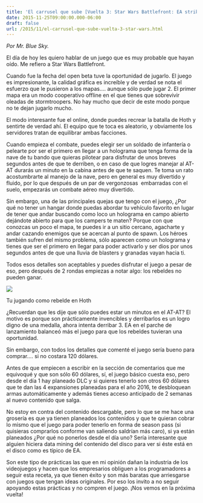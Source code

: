 ```yaml
---
title: 'El carrusel que sube [Vuelta 3: Star Wars Battlefront: EA strikes back]'
date: 2015-11-25T09:00:00.000-06:00
draft: false
url: /2015/11/el-carrusel-que-sube-vuelta-3-star-wars.html
---
```


_Por Mr. Blue Sky._

  

El día de hoy les quiero hablar de un juego que es muy probable que hayan oído. Me refiero a Star Wars Battlefront.

  

Cuando fue la fecha del open beta tuve la oportunidad de jugarlo. El juego es impresionante, la calidad gráfica es increíble y de verdad se nota el esfuerzo que le pusieron a los mapas.... aunque sólo pude jugar 2. El primer mapa era un modo cooperativo offline en el que tienes que sobrevivir oleadas de stormtroopers. No hay mucho que decir de este modo porque no te dejan jugarlo mucho.

  

El modo interesante fue el online, donde puedes recrear la batalla de Hoth y sentirte de verdad ahí. El equipo que te toca es aleatorio, y obviamente los servidores tratan de equilibrar ambas facciones.

  

Cuando empieza el combate, puedes elegir ser un soldado de infantería o pelearte por ser el primero en llegar a un holograma que tenga forma de la nave de tu bando que quieras pilotear para disfrutar de unos breves segundos antes de que te derriben, o en caso de que logres manejar al AT-AT durarás un minuto en la cabina antes de que te saquen. Te toma un rato acostumbrarte al manejo de la nave, pero en general es muy divertido y fluido, por lo que después de un par de vergonzosas  embarradas con el suelo, empezarás un combate aéreo muy divertido.

  

Sin embargo, una de las principales quejas que tengo con el juego, ¿Por qué no tener un hangar donde puedas abordar tu vehículo favorito en lugar de tener que andar buscando como loco un holograma en campo abierto dejándote abierto para que los campers te maten? Porque con que conozcas un poco el mapa, te puedes ir a un sitio cercano, agacharte y andar cazando enemigos que se acercan al punto de spawn. Los héroes también sufren del mismo problema, sólo aparecen como un holograma y tienes que ser el primero en llegar para poder activarlo y ser dios por unos segundos antes de que una lluvia de blasters y granadas vayan hacia ti.

  

Todos esos detalles son aceptables y puedes disfrutar el juego a pesar de eso, pero después de 2 rondas empiezas a notar algo: los rebeldes no pueden ganar.

  

[![](http://massassi.hobby-site.com/massassi/pictures/episode_5/img/hoth_battle_field11.jpg)](http://massassi.hobby-site.com/massassi/pictures/episode_5/img/hoth_battle_field11.jpg)

Tu jugando como rebelde en Hoth

  

¿Recuerdan que les dije que sólo puedes estar un minutos en el AT-AT? El motivo es porque son prácticamente invencibles y derribarlos es un logro digno de una medalla, ahora intenta derribar 3. EA en el parche de lanzamiento balanceó más el juego para que los rebeldes tuvieran una oportunidad.

  

Sin embargo, con todos los detalles que comenté el juego sería bueno para comprar.... si no costara 120 dólares.

  

Antes de que empiecen a escribir en la sección de comentarios que me equivoqué y que son sólo 60 dólares, sí, el juego básico cuesta eso, pero desde el día 1 hay planeado DLC y si quieres tenerlo son otros 60 dólares que te dan las 4 expansiones planeadas para el año 2016, te desbloquean armas automáticamente y además tienes acceso anticipado de 2 semanas al nuevo contenido que salga.

  

No estoy en contra del contenido descargable, pero lo que se me hace una grosería es que ya tienen planeados los contenidos y que te quieran cobrar lo mismo que el juego para poder tenerlo en forma de season pass (si quisieras comprarlos conforme van saliendo saldrían más caro), si ya están planeados ¿Por qué no ponerlos desde el día uno? Sería interesante que alguien hiciera data mining del contenido del disco para ver si éste está en el disco como es típico de EA.

  

Son este tipo de prácticas las que en mi opinión dañan la industria de los videojuegos y hacen que los empresarios obliguen a los programadores a seguir esta receta, ya que tienen éxito y son más baratas que arriesgarse con juegos que tengan ideas originales. Por eso los invito a no seguir apoyando estas prácticas y no compren el juego. ¡Nos vemos en la próxima vuelta!